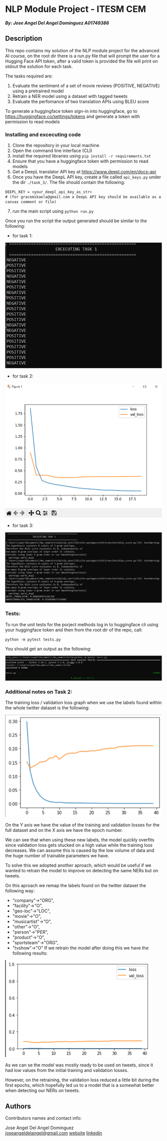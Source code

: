 # NLP Module Project - ITESM CEM 
***By: Jose Angel Del Angel Dominguez  A01749386***

## Description

This repo contains my solution of the NLP module project for the advanced AI course, 
on the root dir there is a run.py file that will prompt the user for a Hugging Face API token,
after a valid token is provided the file will print on stdout the solution for each task.

The tasks required are:
1. Evaluate the sentiment of a set of movie reviews (POSITIVE, NEGATIVE) using a pretrained model
2. Retrain a NER model using a dataset with tagged tweets
3. Evaluate the perfomance of two translation APIs using BLEU score

To generate a huggingface token sign-in into huggingface, go to https://huggingface.co/settings/tokens
and generate a token with permission to read models

### Installing and excecuting code 
1. Clone the repository in your local machine
2. Open the command line interface (CLI) 
3. install the required libraries using ```pip install -r requirements.txt```
4. Ensure that you have a huggingface token with permission to read models
5. Get a DeepL translator API key at https://www.deepl.com/en/docs-api
6. Once you have the DeepL API key, create a file called ```api_keys.py``` under the dir ```./task_3/```. The file should contain the following:
```
DEEPL_KEY = <your_deepl_api_key_as_str>
# (for gracemikaela@gmail.com a DeepL API key should be available as a canvas comment or file)
```
7. run the main script using  ```python run.py```


Once you run the script the output generated should be similar to the following:
* for task 1:

![image](task_1_output.png)

* for task 2:

![image](task_2_output.png)

* for task 3:

![image](task_3_output.png)

### Tests: 

To run the unit tests for the porject methods log in to huggingface cli using your huggingface token and then from the root dir of the repo, call: 
```
python -m pytest tests.py
```
You should get an output as the following:

![tests_output](tests_output.png)

### Additional notes on Task 2: 

The training loss / validation loss graph when we use the labels found within the whole twitter dataset is the following:

![full_training_graph](task_2_full_training.png)

On the Y axis we have the value of the training and validation losses for the full dataset and on the X axis we have the epoch number.

We can see that when using these new labels, the model quickly overfits since validation loss gets stucked on a high value while the training loss decreases. We can assume this is caused by the low volume of data and the huge number of trainable parameters we have.

To solve this we adopted another aproach, which would be useful if we wanted to retrain the model to improve on detecting the same NERs but on tweets.

On this aproach we remap the labels found on the twitter dataset the following way: 
* "company"->"ORG",
* "facility"->"O",
* "geo-loc"->"LOC",
* "movie"->"O",
* "musicartist"->"O",
* "other"->"O",
* "person"->"PER",
* "product"->"O",
* "sportsteam"->"ORG",
* "tvshow"->"O"
If we retrain the model after doing this we have the following results:

![full_training_graph](task_2_full_training_remaped.png)

As we can se the model was mostly ready to be used on tweets, since it had low values from the initial training and validation losses. 

However, on the retraining, the validation loss reduced a little bit during the first epochs, which hopefully led us to a model that is a somewhat better when detecting our NERs on tweets.

## Authors

Contributors names and contact info:

Jose Angel Del Angel Dominguez  
[joseangeldelangel@gmail.com](mailto:joseangeldelangel@gmail.com)
[website](joseangeldelangel.com)
[linkedin](https://www.linkedin.com/in/jos%C3%A9-%C3%A1ngel-del-%C3%A1ngel-6a9293175/)